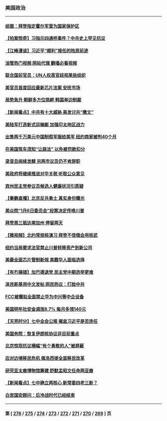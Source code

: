 ### 美国政治
---
#### [组图：拜登指定霍尔军营为国家保护区](../../pages/ncid1078159/n13845473.md?10150845) 
#### [【拍案惊奇】习指示四通桥事件？中共史上罕见抗议](../../pages/ncid1078159/n13845577.md?10150845) 
#### [【江峰漫谈】习近平“顺利”接任的险恶前途](../../pages/ncid1078159/n13845580.md?10150845) 
#### [油管热门视频 网站代理 翻墙必看视频](http://209.222.30.114:81/youtube.html?10150845)
#### [联合国前官员：UN人权高官歧视某些组织](../../pages/ncid1078159/n13845593.md?10150845) 
#### [美官员首度回应最新芯片法案 安抚市场](../../pages/ncid1078159/n13845407.md?10150845) 
#### [局势急升 朝鲜多方位挑衅 韩国单边制裁](../../pages/ncid1078159/n13845341.md?10150845) 
#### [【新闻看点】中共有十大威胁 美发讨共“檄文”](../../pages/ncid1078159/n13844890.md?10150845) 
#### [美陆军打造新式运输艇 加强印太地区战力](../../pages/ncid1078159/n13845295.md?10150845) 
#### [出售两千万美元中国制假军服给美军 纽约商家被判40个月](../../pages/ncid1078159/n13845120.md?10150845) 
#### [在美国驾车须知“让路法” 以免被罚款扣分](../../pages/ncid1078159/n13845018.md?10150845) 
#### [录音丑闻续发酵 另两市议员仍不肯辞职](../../pages/ncid1078159/n13844961.md?10150845) 
#### [美政府将继续推进对华关税 听取公众意见](../../pages/ncid1078159/n13844942.md?10150845) 
#### [宾州民主党参议员候选人健康状况引质疑](../../pages/ncid1078159/n13844827.md?10150845) 
#### [【秦鹏直播】北京反共勇士 真实身份曝光](../../pages/ncid1078159/n13844713.md?10150845) 
#### [美众院“1月6日委员会”投票决定传唤川普](../../pages/ncid1078159/n13844853.md?10150845) 
#### [拜登周三抵达南加州 停留两天](../../pages/ncid1078159/n13844824.md?10150845) 
#### [【微视频】北约常规核演习 拜登不信俄会用核武](../../pages/ncid1078159/n13844097.md?10150845) 
#### [纽约当局要求法官禁止川普转移资产到新公司](../../pages/ncid1078159/n13844760.md?10150845) 
#### [美最全面芯片管制新规 美籍华人面临选择](../../pages/ncid1078159/n13844763.md?10150845) 
#### [【有冇搞错】加巴德退党 民主党中期选举更难](../../pages/ncid1078159/n13844663.md?10150845) 
#### [泽连斯基用中文发帖 网民热议：打脸中共](../../pages/ncid1078159/n13844723.md?10150845) 
#### [FCC被曝拟全面禁止华为中兴等中企设备](../../pages/ncid1078159/n13844686.md?10150845) 
#### [美国明年社安金调涨8.7% 每月多领140元](../../pages/ncid1078159/n13844710.md?10150845) 
#### [【天亮时分】七中全会公报 揭盅习近平是否连任](../../pages/ncid1078159/n13844697.md?10150845) 
#### [美国务院：恢复伊朗核协议非目前重点](../../pages/ncid1078159/n13844636.md?10150845) 
#### [北京惊现抗议横幅“有个勇敢的人”被屏蔽](../../pages/ncid1078159/n13844650.md?10150845) 
#### [应对边境移民危机 佩洛西提全面移民改革](../../pages/ncid1078159/n13844275.md?10150845) 
#### [研究亚太裔博物馆筹建 舒默孟昭文任命两亚裔](../../pages/ncid1078159/n13844251.md?10150845) 
#### [【新闻看点】七中确立两核心 新常委四老三新？](../../pages/ncid1078159/n13844084.md?10150845) 
#### [白宫国安顾问：后冷战时代已经结束](../../pages/ncid1078159/n13844203.md?10150845) 

---
#### 第 [ [276](./276.md?10150845) / [275](./275.md?10150845) / [274](./274.md?10150845) / [273](./273.md?10150845) / [272](./272.md?10150845) / [271](./271.md?10150845) / [270](./270.md?10150845) / [269](./269.md?10150845) ] 页
